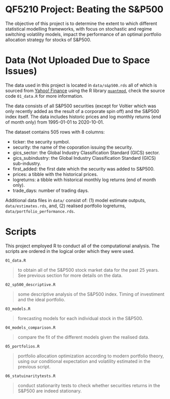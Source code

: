 # QF5210 Project: Beating the S&P500

The objective of this project is to determine the extent to which different
statistical modelling frameworks, with focus on stochastic and regime switching
volatility  models, impact the performance of an optimal portfolio allocation
strategy for stocks of S&P500.

# Data (Not Uploaded Due to Space Issues)

The data used in this project is located in `data/s&p500.rds` all of which is
sourced from [Yahoo! Finance](https://finance.yahoo.com/) using the R library
[`quantmod`](https://www.quantmod.com/), check the source code `01_data.R`
for more information.

The data consists of all S&P500 securities (except for Voltier which was only
recently added as the result of a corporate spin off) and the S&P500 index itself. 
The data includes historic prices and log monthly returns (end of
month only) from 1995-01-01 to 2020-10-01.

The dataset contains 505 rows with 8 columns:

* ticker: the security symbol.
* security: the name of the coporation issuing the security.
* gics_sector: the Global Industry Classification Standard (GICS) sector.
* gics_subindustry: the Global Industry Classification Standard (GICS) sub-industry.
* first_added: the first date which the security was added to S&P500.
* prices: a tibble with the historical prices.
* logreturns: a tibble with historical monthly log returns (end of month only).
* trade_days: number of trading days.

Additional data files in `data/` consist of: (1) model estimate outputs, `data/estimates.rds`, and, (2) realised portfolio logreturns, `data/portfolio_performance.rds`.

# Scripts

This project employed R to conduct all of the computational analysis. The
scripts are ordered in the logical order which they were used.

`01_data.R`
> to obtain all of the S&P500 stock market data for the past 25 years. See
> previous section for more details on the data.

`02_sp500_descriptive.R`
> some descriptive analysis of the S&P500 index. Timing of investiment and the
> ideal portfolio.

`03_models.R`
> forecasting models for each individual stock in the S&P500.

`04_models_comparison.R`
> compare the fit of the different models given the realised data.

`05_portfolios.R`
> portfolio allocation optimization according to modern portfolio theory, using
> our conditional expectation and volatility estimated in the previous script.

`06_statuinaritytests.R`
> conduct stationarity tests to check whether securities returns in the
> S&P500 are indeed stationary.

